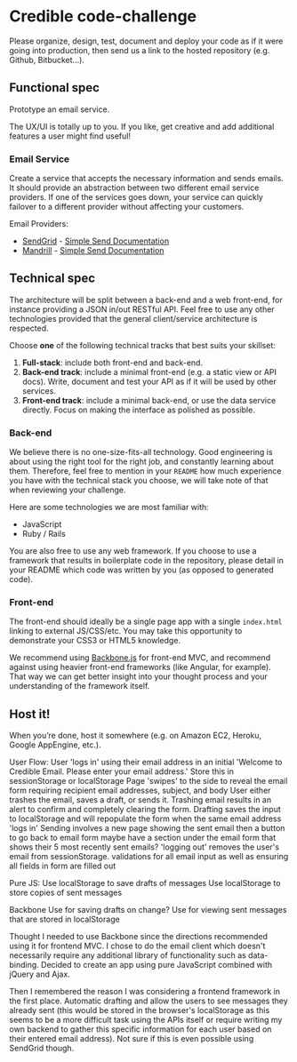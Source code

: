 # Credible code-challenge

Please organize, design, test, document and deploy your code as if it were
going into production, then send us a link to the hosted repository (e.g.
Github, Bitbucket...).

Functional spec
---------------

Prototype an email service.

The UX/UI is totally up to you. If you like, get creative and add additional
features a user might find useful!

### Email Service

Create a service that accepts the necessary information and sends emails. It
should provide an abstraction between two different email service providers.
If one of the services goes down, your service can quickly failover to
a different provider without affecting your customers.

Email Providers:

* [SendGrid](https://sendgrid.com/user/signup) - [Simple Send Documentation](https://sendgrid.com/docs/API_Reference/Web_API/mail.html)
* [Mandrill](https://mandrillapp.com) - [Simple Send Documentation](https://mandrillapp.com/api/docs/messages.JSON.html#method-send)



Technical spec
--------------

The architecture will be split between a back-end and a web front-end, for
instance providing a JSON in/out RESTful API. Feel free to use any other
technologies provided that the general client/service architecture is
respected.

Choose **one** of the following technical tracks that best suits your skillset:

1. **Full-stack**: include both front-end and back-end.
2. **Back-end track**: include a minimal front-end (e.g. a static view or API
   docs). Write, document and test your API as if it will be used by other
   services.
3. **Front-end track**: include a minimal back-end, or use the data service
   directly. Focus on making the interface as polished as possible.

### Back-end

We believe there is no one-size-fits-all technology. Good engineering is about
using the right tool for the right job, and constantly learning about them.
Therefore, feel free to mention in your `README` how much experience you have
with the technical stack you choose, we will take note of that when reviewing
your challenge.

Here are some technologies we are most familiar with:

* JavaScript
* Ruby / Rails

You are also free to use any web framework. If you choose to use a framework
that results in boilerplate code in the repository, please detail in your
README which code was written by you (as opposed to generated code).

### Front-end

The front-end should ideally be a single page app with a single `index.html`
linking to external JS/CSS/etc. You may take this opportunity to demonstrate
your CSS3 or HTML5 knowledge.

We recommend using [Backbone.js](http://documentcloud.github.com/backbone/) for
front-end MVC, and recommend against using heavier front-end frameworks (like
Angular, for example). That way we can get better insight into your thought
process and your understanding of the framework itself.

Host it!
--------

When you’re done, host it somewhere (e.g. on Amazon EC2, Heroku, Google
AppEngine, etc.).


<!-- Keep solution as simple as possible
Clean UI
make app work correctly
detailed thought process
last one is *document thought process -->

User Flow:
User 'logs in' using their email address in an initial 'Welcome to Credible Email. Please enter your email address.' Store this in sessionStorage or localStorage
Page 'swipes' to the side to reveal the email form requiring recipient email addresses, subject, and body
User either trashes the email, saves a draft, or sends it.
Trashing email results in an alert to confirm and completely clearing the form.
Drafting saves the input to localStorage and will repopulate the form when the same email address 'logs in'
Sending involves a new page showing the sent email then a button to go back to email form
maybe have a section under the email form that shows their 5 most recently sent emails?
'logging out' removes the user's email from sessionStorage.
validations for all email input as well as ensuring all fields in form are filled out

Pure JS:
Use localStorage to save drafts of messages
Use localStorage to store copies of sent messages

Backbone
Use for saving drafts on change?
Use for viewing sent messages that are stored in localStorage


Thought I needed to use Backbone since the directions recommended using it for frontend MVC. I chose to do the email client which doesn't necessarily require any additional library of functionality such as data-binding. Decided to create an app using pure JavaScript combined with jQuery and Ajax.

Then I remembered the reason I was considering a frontend framework in the first place. Automatic drafting and allow the users to see messages they already sent (this would be stored in the browser's localStorage as this seems to be a more difficult task using the APIs itself or require writing my own backend to gather this specific information for each user based on their entered email address). Not sure if this is even possible using SendGrid though.
